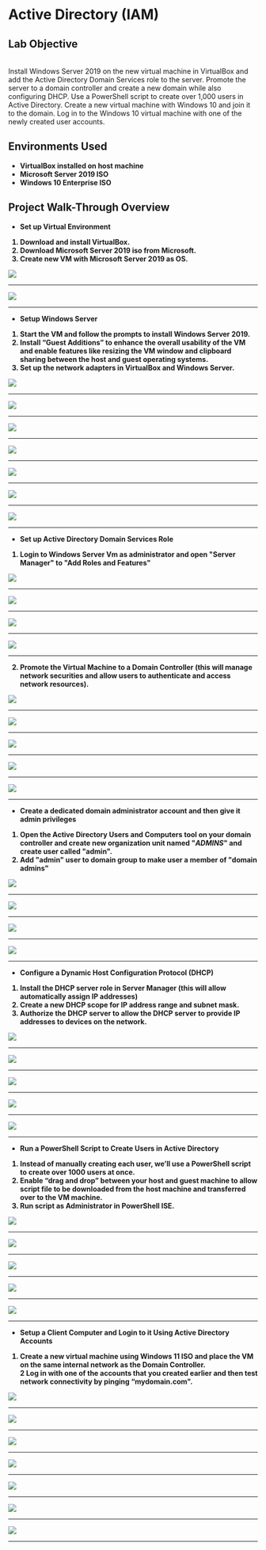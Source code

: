 <h1>Active Directory (IAM)</h1>

<h2>Lab Objective</h2>

<br>Install Windows Server 2019 on the new virtual machine in VirtualBox and add the Active Directory Domain Services role to the server. Promote the server to a domain controller and create a new domain while also configuring DHCP. Use a PowerShell script to create over 1,000 users in Active Directory. Create a new virtual machine with Windows 10 and join it to the domain. Log in to the Windows 10 virtual machine with one of the newly created user accounts. <br />

<h2>Environments Used </h2>

- <b>VirtualBox installed on host machine<b/>
- <b>Microsoft Server 2019 ISO<b/>
- <b>Windows 10 Enterprise ISO<b/>

<h2>Project Walk-Through Overview </h2>

- <b>Set up Virtual Environment </b>

1. Download and install VirtualBox.<br/>
2. Download Microsoft Server 2019 iso from Microsoft.<br/>
3. Create new VM with Microsoft Server 2019 as OS.<br/>

 
<img src="https://i.imgur.com/FgaNsrh.png"/>

-----------------------------------------------

<img src="https://i.imgur.com/xJt4oBT.png"/>

-----------------------------------------------

- <b>Setup Windows Server</b>

 1. Start the VM and follow the prompts to install Windows Server 2019.<br/>
 2. Install “Guest Additions” to enhance the overall usability of the VM and enable features like resizing the VM window and clipboard sharing between the host and guest operating systems.<br/>
 3. Set up the network adapters in VirtualBox and Windows Server.<br/>


 
<img src="https://i.imgur.com/fFOllVt.png"/>

-----------------------------------------------

<img src="https://i.imgur.com/mALx3jn.png"/>

-----------------------------------------------

<img src="https://i.imgur.com/uS5ghYi.png"/>

-----------------------------------------------

<img src="https://i.imgur.com/xpTDfso.png"/>

-----------------------------------------------

<img src="https://i.imgur.com/oE0cBJT.png"/>

-----------------------------------------------
 
<img src="https://i.imgur.com/piXXsCv.png"/>

-----------------------------------------------

<img src="https://i.imgur.com/vD8WLFp.png"/>

-----------------------------------------------

- <b>Set up Active Directory Domain Services Role</b>

1. Login to Windows Server Vm as administrator and open "Server Manager" to "Add Roles and Features" <br/>

 
<img src="https://i.imgur.com/k4q9YXG.png"/>

-----------------------------------------------

<img src="https://i.imgur.com/DVa0Zgx.png"/>

-----------------------------------------------

<img src="https://i.imgur.com/DQtE10F.png"/>

-----------------------------------------------

<img src="https://i.imgur.com/9zXA6vw.png"/>

-----------------------------------------------

2. Promote the Virtual Machine to a Domain Controller (this will manage network securities and allow users to authenticate and access network  resources).<br/>


<img src="https://i.imgur.com/ppe8ksN.png"/>

-----------------------------------------------

<img src="https://i.imgur.com/IYHlCjP.png"/>

-----------------------------------------------

<img src="https://i.imgur.com/eSZUEpe.png"/>

-----------------------------------------------

<img src="https://i.imgur.com/GowC8UJ.png"/>

-----------------------------------------------

<img src="https://i.imgur.com/cmzK4fj.png"/>

-----------------------------------------------

- <b>Create a dedicated domain administrator account and then give it admin privileges</b>

1. Open the Active Directory Users and Computers tool on your domain controller and create new organization unit named "_ADMINS_" and create user called "admin".<br/>
2. Add "admin" user to domain group to make user a member of "domain admins"<br/>

 
<img src="https://i.imgur.com/KpDSRsn.png"/>

-----------------------------------------------

<img src="https://i.imgur.com/qDBOx81.png"/>

-----------------------------------------------

<img src="https://i.imgur.com/d0udSlO.png"/>

-----------------------------------------------

<img src="https://i.imgur.com/VUwhyF9.png"/>

-----------------------------------------------


- <b>Configure a Dynamic Host Configuration Protocol (DHCP)</b>

1. Install the DHCP server role in Server Manager (this will allow automatically assign IP addresses)<br/>
2. Create a new DHCP scope for IP address range and subnet mask.<br/>
3. Authorize the DHCP server to allow the DHCP server to provide IP addresses to devices on the network.<br/>


 
<img src="https://i.imgur.com/o5jZPEE.png"/>

-----------------------------------------------

<img src="https://i.imgur.com/6zjUYSL.png"/>

-----------------------------------------------

<img src="https://i.imgur.com/ojkV6n9.png"/>

-----------------------------------------------

<img src="https://i.imgur.com/qCEWZfu.png"/>

-----------------------------------------------

<img src="https://i.imgur.com/8kywnJj.png"/>

-----------------------------------------------

- <b>Run a PowerShell Script to Create Users in Active Directory</b>

1. Instead of manually creating each user, we’ll use a PowerShell script to create over 1000 users at once.<br/>
2. Enable “drag and drop” between your host and guest machine to allow script file to be downloaded from the host machine and transferred over to the VM machine.<br/>
3. Run script as Administrator in PowerShell ISE.<br/>

 
<img src="https://i.imgur.com/rfCpLFc.png"/>

-----------------------------------------------

<img src="https://i.imgur.com/PXQ9ZU4.png"/>

-----------------------------------------------
 
<img src="https://i.imgur.com/HVior0F.png"/>

-----------------------------------------------

<img src="https://i.imgur.com/uhYDSVI.png"/>

-----------------------------------------------

<img src="https://i.imgur.com/8kUlYxI.png"/>

-----------------------------------------------

- <b>Setup a Client Computer and Login to it Using Active Directory Accounts</b>

1. Create a new virtual machine using Windows 11 ISO and place the VM on the same internal network as the Domain Controller.<br/>
2 Log in with one of the accounts that you created earlier and then test network connectivity by pinging “mydomain.com".<br/>
 
<img src="https://i.imgur.com/KtGloH0.png"/>

-----------------------------------------------

<img src="https://i.imgur.com/HH6NZWK.png"/>

-----------------------------------------------
 
<img src="https://i.imgur.com/Fqw3fJn.png"/>

-----------------------------------------------

<img src="https://i.imgur.com/jkuw9bI.png"/>

-----------------------------------------------


<img src="https://i.imgur.com/aSVUwTu.png"/>

-----------------------------------------------

<img src="https://i.imgur.com/aHrRMur.png"/>

-----------------------------------------------


<img src="https://i.imgur.com/j8vknta.png"/>

-----------------------------------------------


